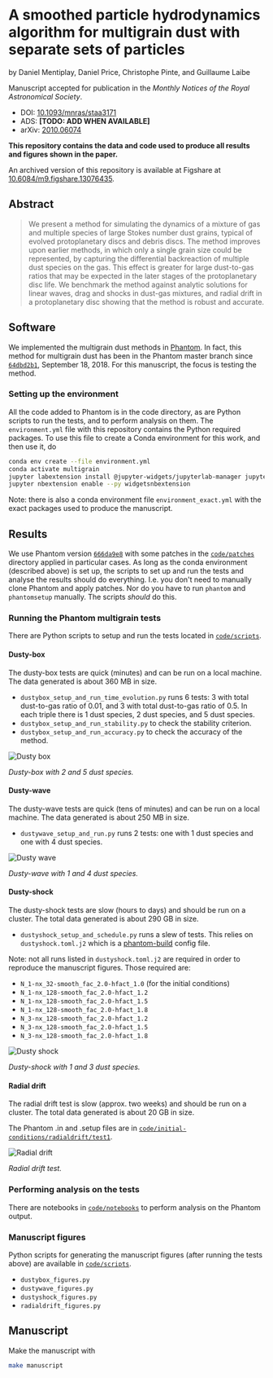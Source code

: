 A smoothed particle hydrodynamics algorithm for multigrain dust with separate sets of particles
===

by Daniel Mentiplay, Daniel Price, Christophe Pinte, and Guillaume Laibe

Manuscript accepted for publication in the *Monthly Notices of the Royal Astronomical Society*.

- DOI: [10.1093/mnras/staa3171](http://dx.doi.org/10.1093/mnras/staa3171)
- ADS: **[TODO: ADD WHEN AVAILABLE]**
- arXiv: [2010.06074](https://arxiv.org/abs/2010.06074)

**This repository contains the data and code used to produce all results and figures shown in the paper.**

An archived version of this repository is available at Figshare at [10.6084/m9.figshare.13076435](https://doi.org/10.6084/m9.figshare.13076435).

Abstract
--------

> We present a method for simulating the dynamics of a mixture of gas and multiple species of large Stokes number dust grains, typical of evolved protoplanetary discs and debris discs. The method improves upon earlier methods, in which only a single grain size could be represented, by capturing the differential backreaction of multiple dust species on the gas. This effect is greater for large dust-to-gas ratios that may be expected in the later stages of the protoplanetary disc life. We benchmark the method against analytic solutions for linear waves, drag and shocks in dust-gas mixtures, and radial drift in a protoplanetary disc showing that the method is robust and accurate.

Software
--------

We implemented the multigrain dust methods in [Phantom](https://github.com/danieljprice/phantom). In fact, this method for multigrain dust has been in the Phantom master branch since [`64dbd2b1`](https://github.com/danieljprice/phantom/commit/64dbd2b124ca74051eed920d6cad0a2e83157478), September 18, 2018. For this manuscript, the focus is testing the method.

### Setting up the environment

All the code added to Phantom is in the code directory, as are Python scripts to run the tests, and to perform analysis on them. The `environment.yml` file with this repository contains the Python required packages. To use this file to create a Conda environment for this work, and then use it, do

```bash
conda env create --file environment.yml
conda activate multigrain
jupyter labextension install @jupyter-widgets/jupyterlab-manager jupyter-matplotlib
jupyter nbextension enable --py widgetsnbextension
```

Note: there is also a conda environment file `environment_exact.yml` with the exact packages used to produce the manuscript.

Results
-------

We use Phantom version [`666da9e8`](https://github.com/danieljprice/phantom/commit/666da9e892cb3f2d9f89e132504e185fe2f22f31) with some patches in the [`code/patches`](https://github.com/dmentipl/multigrain/tree/master/code/patches) directory applied in particular cases. As long as the conda environment (described above) is set up, the scripts to set up and run the tests and analyse the results should do everything. I.e. you don't need to manually clone Phantom and apply patches. Nor do you have to run `phantom` and `phantomsetup` manually. The scripts *should* do this.

### Running the Phantom multigrain tests

There are Python scripts to setup and run the tests located in [`code/scripts`](https://github.com/dmentipl/multigrain/tree/master/code/scripts).

#### Dusty-box

The dusty-box tests are quick (minutes) and can be run on a local machine. The data generated is about 360 MB in size.

- `dustybox_setup_and_run_time_evolution.py` runs 6 tests: 3 with total dust-to-gas ratio of 0.01, and 3 with total dust-to-gas ratio of 0.5. In each triple there is 1 dust species, 2 dust species, and 5 dust species.
- `dustybox_setup_and_run_stability.py` to check the stability criterion.
- `dustybox_setup_and_run_accuracy.py` to check the accuracy of the method.

![Dusty box](dustybox.png)

*Dusty-box with 2 and 5 dust species.*

#### Dusty-wave

The dusty-wave tests are quick (tens of minutes) and can be run on a local machine. The data generated is about 250 MB in size.

- `dustywave_setup_and_run.py` runs 2 tests: one with 1 dust species and one with 4 dust species.

![Dusty wave](dustywave.png)

*Dusty-wave with 1 and 4 dust species.*

#### Dusty-shock

The dusty-shock tests are slow (hours to days) and should be run on a cluster. The total data generated is about 290 GB in size.

- `dustyshock_setup_and_schedule.py` runs a slew of tests. This relies on `dustyshock.toml.j2` which is a [phantom-build](https://github.com/dmentipl/phantom-build) config file.

Note: not all runs listed in `dustyshock.toml.j2` are required in order to reproduce the manuscript figures. Those required are:

- `N_1-nx_32-smooth_fac_2.0-hfact_1.0` (for the initial conditions)
- `N_1-nx_128-smooth_fac_2.0-hfact_1.2`
- `N_1-nx_128-smooth_fac_2.0-hfact_1.5`
- `N_1-nx_128-smooth_fac_2.0-hfact_1.8`
- `N_3-nx_128-smooth_fac_2.0-hfact_1.2`
- `N_3-nx_128-smooth_fac_2.0-hfact_1.5`
- `N_3-nx_128-smooth_fac_2.0-hfact_1.8`

![Dusty shock](dustyshock.png)

*Dusty-shock with 1 and 3 dust species.*

#### Radial drift

The radial drift test is slow (approx. two weeks) and should be run on a cluster. The total data generated is about 20 GB in size.

The Phantom .in and .setup files are in [`code/initial-conditions/radialdrift/test1`](https://github.com/dmentipl/multigrain/tree/master/code/initial-conditions/radialdrift/test1).

![Radial drift](radialdrift.png)

*Radial drift test.*

### Performing analysis on the tests

There are notebooks in [`code/notebooks`](https://github.com/dmentipl/multigrain/tree/master/code/notebooks) to perform analysis on the Phantom output.

### Manuscript figures

Python scripts for generating the manuscript figures (after running the tests above) are available in [`code/scripts`](https://github.com/dmentipl/multigrain/tree/master/code/scripts).

- `dustybox_figures.py`
- `dustywave_figures.py`
- `dustyshock_figures.py`
- `radialdrift_figures.py`

Manuscript
----------

Make the manuscript with

```bash
make manuscript
```
